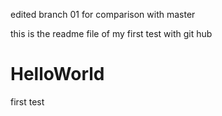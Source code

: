 
edited branch 01 for comparison with master

this is the readme file of my first test with git hub
# HelloWorld
first test
